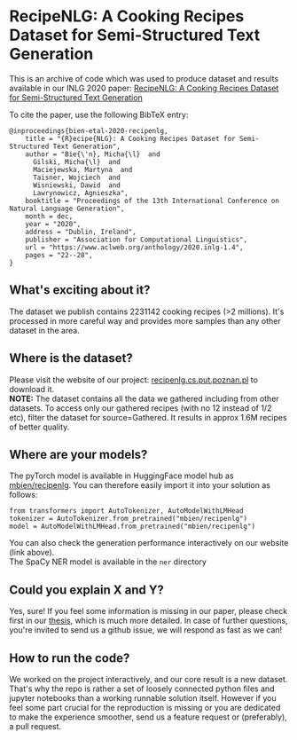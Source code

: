 # RecipeNLG: A Cooking Recipes Dataset for Semi-Structured Text Generation

This is an archive of code which was used to produce dataset and results available in our INLG 2020 paper: [RecipeNLG: A Cooking Recipes Dataset for Semi-Structured Text Generation](https://www.aclweb.org/anthology/2020.inlg-1.4.pdf)

To cite the paper, use the following BibTeX entry:

```
@inproceedings{bien-etal-2020-recipenlg,
    title = "{R}ecipe{NLG}: A Cooking Recipes Dataset for Semi-Structured Text Generation",
    author = "Bie{\'n}, Micha{\l}  and
      Gilski, Micha{\l}  and
      Maciejewska, Martyna  and
      Taisner, Wojciech  and
      Wisniewski, Dawid  and
      Lawrynowicz, Agnieszka",
    booktitle = "Proceedings of the 13th International Conference on Natural Language Generation",
    month = dec,
    year = "2020",
    address = "Dublin, Ireland",
    publisher = "Association for Computational Linguistics",
    url = "https://www.aclweb.org/anthology/2020.inlg-1.4",
    pages = "22--28",
}
```

## What's exciting about it?

The dataset we publish contains 2231142 cooking recipes (>2 millions). It's processed in more careful way and provides more samples than any other dataset in the area.

## Where is the dataset?

Please visit the website of our project: [recipenlg.cs.put.poznan.pl](https://recipenlg.cs.put.poznan.pl/) to download it.  
**NOTE:** The dataset contains all the data we gathered including from other datasets. To access only our gathered recipes (with no 12 instead of 1/2 etc), filter the dataset for source=Gathered. It results in approx 1.6M recipes of better quality.

## Where are your models?

The pyTorch model is available in HuggingFace model hub as [mbien/recipenlg](https://huggingface.co/mbien/recipenlg). You can therefore easily import it into your solution as follows:

```
from transformers import AutoTokenizer, AutoModelWithLMHead
tokenizer = AutoTokenizer.from_pretrained("mbien/recipenlg")
model = AutoModelWithLMHead.from_pretrained("mbien/recipenlg")
```

You can also check the generation performance interactively on our website (link above).  
The SpaCy NER model is available in the `ner` directory

## Could you explain X and Y?

Yes, sure! If you feel some information is missing in our paper, please check first in our [thesis](https://www.researchgate.net/publication/345308878_Cooking_recipes_generator_utilizing_a_deep_learning-based_language_model), which is much more detailed. In case of further questions, you're invited to send us a github issue, we will respond as fast as we can!

## How to run the code?

We worked on the project interactively, and our core result is a new dataset. That's why the repo is rather a set of loosely connected python files and jupyter notebooks than a working runnable solution itself. However if you feel some part crucial for the reproduction is missing or you are dedicated to make the experience smoother, send us a feature request or (preferably), a pull request.
